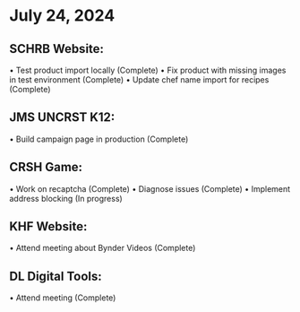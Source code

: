 # July 24, 2024

## SCHRB Website:
• Test product import locally (Complete)
• Fix product with missing images in test environment (Complete)
• Update chef name import for recipes (Complete)

## JMS UNCRST K12:
• Build campaign page in production (Complete)

## CRSH Game:
• Work on recaptcha (Complete)
• Diagnose issues (Complete)
• Implement address blocking (In progress)

## KHF Website:
• Attend meeting about Bynder Videos (Complete)

## DL Digital Tools:
• Attend meeting (Complete)

